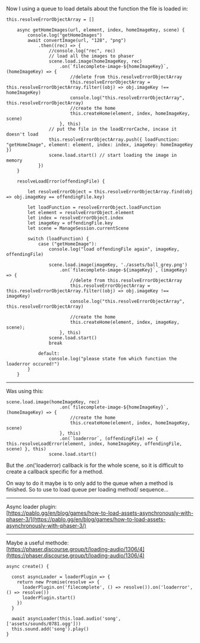 Now I using a queue to load details about the function the file is loaded in:

```
this.resolveErrorObjectArray = []

    async getHomeImages(url, element, index, homeImageKey, scene) {
        console.log("getHomeImages")
        await convertImage(url, "128", "png")
            .then((rec) => {
                //console.log("rec", rec)
                // load all the images to phaser
                scene.load.image(homeImageKey, rec)
                    .on(`filecomplete-image-${homeImageKey}`, (homeImageKey) => {
                        //delete from this.resolveErrorObjectArray
                        this.resolveErrorObjectArray = this.resolveErrorObjectArray.filter((obj) => obj.imageKey !== homeImageKey)
                        console.log("this.resolveErrorObjectArray", this.resolveErrorObjectArray)
                        //create the home
                        this.createHome(element, index, homeImageKey, scene)
                    }, this)
                // put the file in the loadErrorCache, incase it doesn't load
                this.resolveErrorObjectArray.push({ loadFunction: "getHomeImage", element: element, index: index, imageKey: homeImageKey })
                scene.load.start() // start loading the image in memory
            })
    }

    resolveLoadError(offendingFile) {
      
        let resolveErrorObject = this.resolveErrorObjectArray.find(obj => obj.imageKey == offendingFile.key)

        let loadFunction = resolveErrorObject.loadFunction
        let element = resolveErrorObject.element
        let index = resolveErrorObject.index
        let imageKey = offendingFile.key
        let scene = ManageSession.currentScene

        switch (loadFunction) {
            case ("getHomeImage"):
                console.log("load offendingFile again", imageKey, offendingFile)

                scene.load.image(imageKey, './assets/ball_grey.png')
                    .on(`filecomplete-image-${imageKey}`, (imageKey) => {
                        //delete from this.resolveErrorObjectArray
                        this.resolveErrorObjectArray = this.resolveErrorObjectArray.filter((obj) => obj.imageKey !== imageKey)
                        console.log("this.resolveErrorObjectArray", this.resolveErrorObjectArray)

                        //create the home
                        this.createHome(element, index, imageKey, scene);
                    }, this)
                scene.load.start()
                break

            default:
                console.log("please state fom which function the loaderror occured!")
        }
    }
```

***

Was using this:   

```
scene.load.image(homeImageKey, rec)
                    .on(`filecomplete-image-${homeImageKey}`, (homeImageKey) => {
                        //create the home
                        this.createHome(element, index, homeImageKey, scene)
                    }, this)
                    .on(`loaderror`, (offendingFile) => { this.resolveLoadError(element, index, homeImageKey, offendingFile, scene) }, this)
                scene.load.start()
```
But the .on('loaderror) callback is for the whole scene, so it is difficult to create a callback specific for a method.

On way to do it maybe is to only add to the queue when a method is finished. So to use to load queue per loading method/ sequence...

***

Async loader plugin:   
[https://pablo.gg/en/blog/games/how-to-load-assets-asynchronously-with-phaser-3/](https://pablo.gg/en/blog/games/how-to-load-assets-asynchronously-with-phaser-3/)


***
Maybe a useful methode:    
[https://phaser.discourse.group/t/loading-audio/1306/4](https://phaser.discourse.group/t/loading-audio/1306/4)

```
async create() {

  const asyncLoader = loaderPlugin => {
    return new Promise(resolve => {
      loaderPlugin.on('filecomplete', () => resolve()).on('loaderror', () => resolve())
      loaderPlugin.start()
    })
  }

  await asyncLoader(this.load.audio('song', ['assets/sounds/0781.ogg']))
  this.sound.add('song').play()
}
```